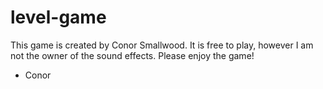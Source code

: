 # level-game
This game is created by Conor Smallwood.
It is free to play, however I am not the owner of the sound effects.
Please enjoy the game!
- Conor
